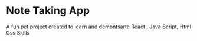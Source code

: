 # Note Taking App

A fun pet project created to learn and demontsarte React , Java Script, Html Css Skills
